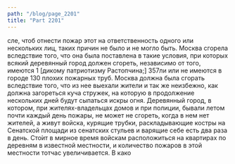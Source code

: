 ```yaml
---
path: "/blog/page_2201"
title: "Part 2201"
---
```


сле, чтоб отнести пожар этот на ответственность одного или нескольких лиц, таких причин не было и не могло быть. Москва сгорела вследствие того, что она была поставлена в такие условия, при которых всякий деревянный город должен сгореть, независимо от того, имеются 1 [дикому патриотизму Растопчина;]
357ли или не имеются в городе 130 плохих пожарных труб. Москва должна была сгорать вследствие того, что из нее выехали жители и так же неизбежно, как должна загореться куча стружек, на которую в продолжение нескольких дней будут сыпаться искры огня. Деревянный город, в котором, при жителях-владельцах домов и при полиции, бывали летом почти каждый день пожары, не может не сгореть, когда в нем нет жителей, а живут войска, курящие трубки, раскладывающие костры на Сенатской площади из сенатских стульев и варящие себе есть два раза в день. Сто̀ит в мирное время войскам расположиться на квартирах по деревням в известной местности, и количество пожаров в этой местности тотчас увеличивается. В како
